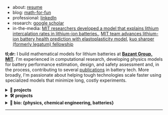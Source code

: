 * about: [resume](https://drive.google.com/file/d/13bupMmTaDIvAPtdmPKgC9OjsrbttAIeI/view?usp=drive_link) 
* blog: [math-for-fun](https://oscuro-phoenix.github.io/math-for-fun/) 
* professional: [linkedIn](https://linkedin.com/in/shakul-pathak) 
* research: [google scholar](https://scholar.google.com/citations?hl=en&user=6gel9QYAAAAJ&view_op=list_works&sortby=pubdate)
* in-the-media: [MIT researchers developed a model that explains lithium intercalation rates in lithium-ion batteries.](https://news.mit.edu/2025/simple-formula-could-guide-design-faster-charging-longer-lasting-batteries-1002), [MIT team advances lithium-ion battery health prediction with elastoplasticity model](https://quantumzeitgeist.com/mit-team-advances-lithium-ion-battery-health-prediction-with-elastoplasticity-model/), [kuo sharper (formerly legatum) fellowship](https://x.com/mitlegatum/status/1831786912035836171)

**tl;dr:**
I build mathematical models for lithium batteries at **[Bazant Group, MIT](https://bazantgroup.mit.edu/)**. I'm experienced in computational research, developing physics models for battery performance estimation, design, and safety assessment and, in the process, contributing to several [publications](https://scholar.google.com/citations?user=6gel9QYAAAAJ&hl=en) in battery tech. More broadly, I'm passionate about helping tough technologies scale faster using specialized models that minimize long, costly experiments.

<details>
<summary><b>🔋 projects </b></summary>

&nbsp;&nbsp;&nbsp;&nbsp;<details>
&nbsp;&nbsp;&nbsp;&nbsp;<summary><b>Digital Twins</b></summary>
&nbsp;&nbsp;&nbsp;&nbsp;Developed lean (5x parameter reduction) SPM and P2D battery models for rapid State of Health (SOH) tracking. Framework to support Battery Management Systems (BMS) development and predictive maintenance.
&nbsp;&nbsp;&nbsp;&nbsp;</details>

&nbsp;&nbsp;&nbsp;&nbsp;<details>
&nbsp;&nbsp;&nbsp;&nbsp;<summary><b>Model-guided Discovery of Charge-Transfer Kinetics</b></summary>
&nbsp;&nbsp;&nbsp;&nbsp;Led model-guided design of experiments (DOE) across 4 experimental teams for model parameterization of LCO, NMC, and LFP cathodes. Developed Electrochemical Impedance Spectroscopy (EIS) software for learning kinetic models from frequency-domain data. Worked sponsored by Shell USA & Toyota Research Institute (TRI).
&nbsp;&nbsp;&nbsp;&nbsp;</details>

&nbsp;&nbsp;&nbsp;&nbsp;<details>
&nbsp;&nbsp;&nbsp;&nbsp;<summary><b>Rapid Estimation of Battery Deformation</b></summary>
&nbsp;&nbsp;&nbsp;&nbsp;Co-developed Julia Finite Volume Method (FVM) software for millisecond-scale (100x speedup compared to vanilla simulators) battery swelling simulation. Validated against 20Ah NCM-Graphite pouch cell data for battery pack design optimization.
&nbsp;&nbsp;&nbsp;&nbsp;</details>

&nbsp;&nbsp;&nbsp;&nbsp;<details>
&nbsp;&nbsp;&nbsp;&nbsp;<summary><b>Quantifying Microstructure-Performance Relationships</b></summary>
&nbsp;&nbsp;&nbsp;&nbsp;Built multiscale FVM models for phase-change LFP materials. Developed graph framework reducing simulation time from weeks to hours. Created impedance models for polycrystalline NCM cathodes for deconvoluting processes that contribute to low to moderate (< 2C) rate response. Work sponsored by MathWorks Fellowship.
&nbsp;&nbsp;&nbsp;&nbsp;</details>

&nbsp;&nbsp;&nbsp;&nbsp;<details>
&nbsp;&nbsp;&nbsp;&nbsp;<summary><b>Degradation and Diagnostics</b></summary>
&nbsp;&nbsp;&nbsp;&nbsp;Developed interpretable model for dead lithium dynamics limiting Li-metal battery cycle life. Co-developed method combining model features into degradation metrics for SOH estimation (provisional patent filed).
&nbsp;&nbsp;&nbsp;&nbsp;</details>

&nbsp;&nbsp;&nbsp;&nbsp;<details>
&nbsp;&nbsp;&nbsp;&nbsp;<summary><b>Consulting</b></summary>
&nbsp;&nbsp;&nbsp;&nbsp;**SLB**: Quantified bottlenecks in Direct Lithium Extraction (DLE) systems for unlocking 70% recovery. Ran a physics-guided feasibility assessment of integrating electrolyzer in traditional industries, spotted promising entry points and quantified lifetime energy and $ savings per installation. **AstraZeneca**: Built ML models for bioreactor quality control in monoclonal antibody production, delivering hybrid algorithms to reduce waste while maintaining yield. Built an automated (arduino) injector assessment platform to automate standardized testing, this is being built toward animal cruelty-free, low cost and easy compliance testing systems.
&nbsp;&nbsp;&nbsp;&nbsp;</details>

</details>

<details>
<summary><b>🛠️ projects </b></summary>

* [XAScribe](https://github.com/Oscuro-Phoenix/xascribe) - AI-powered XAS research assistant with Streamlit, Gemini 2.5 Flash, and FAISS | [Live Demo](https://xascribe-mqr9ykb3xgrabj4msihmvx.streamlit.app/) (Made during [LLMs for Materials and Chemistry Hack](https://llmhackathon.github.io/))
* [knotgen](https://github.com/Oscuro-Phoenix/knotgen) - Job matching platform built with Next.js, TypeScript, and React (Made \w [sundai club](https://www.sundai.club/) at MIT; Kuo Sharper Fellowship supported further market research across SMEs)
* [Shell AI Hack 2024](https://github.com/Oscuro-Phoenix/shellaihack2024) - Minimizing vehicle fleet carbon emissions (Hackathon submission by Team ASPAM, Public [Leaderboard](https://www.hackerearth.com/challenges/competitive/shellai-hackathon-2024/leaderboard/) #3)

</details>

<details>
<summary><b>📖 bio: {physics, chemical engineering, batteries} </b></summary> <br>
  
*Shakul, born in Bhubaneswar, India, is an MIT researcher who develops mathematical models to help lithium batteries scale faster. A consistent top performer in school, he secured awards such as the Kishor Vaigyanik Protsahan Yojana (KVPY) fellowship, top rankings in national examinations in physics, and engineering before joining IIT Kharagpur (IIT-KGP) in 2016.*

*Shakul gained significant exposure to physical modeling and computational tools during his time at IIT-KGP. His stellar performance in core classes and desire for deep understanding was called out by his professors who are among some of India's top chemical engineers. They inspired him to pursue a career in applied research.*

*This led Shakul on a diverse geographic path of winning coveted research fellowships to work with major research labs such as Simon Fraser University (SFU) in Canada and the Max Planck Institute for Dynamics and Self-Organization in Germany where he studied the physics of living cells to better engineer therapeutics and nanotechnology. For Shakul, these opportunities were golden. Interdisciplinary research presented itself as a gateway to pursue his interests in math, physics and CS from his schooldays, a time when, oddly enough, he could only make sense of pursuing a bachelor's in CS.*

*Deep support from his mentors and experiences shaped his desire to continue applied research after receiving his chemical engineering bachelor's and master's in technology from IIT-KGP in 2021. Shakul now lives in Cambridge and works at the Massachusetts Institute of Technology (MIT) where he builds physics models for batteries that power homes, data centers and transportation.*

*As of 2025, Shakul has contributed to several publications, written battery simulators, consulted on four industrial projects, mentored two master's theses students, won two fellowships, and has taught several students in the graduate-level Transport Phenomena course at MIT. Shakul is passionate about applying AI and physics to accelerate the growth of tough tech (such as batteries) and continues pursuing this in the energy and tech industry. Outside of research, he enjoys going on long walks, exploring math, following business trends, and discovering new food.*

</details>

---
